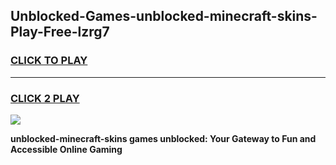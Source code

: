 
## Unblocked-Games-unblocked-minecraft-skins-Play-Free-lzrg7
<h3>
<a href="https://premium76.site?title=unblocked-minecraft-skins&ref=21A">CLICK TO PLAY</a></h3>
<hr>

<h3>
<a href="https://premium76.site?title=unblocked-minecraft-skins&ref=21A">CLICK 2 PLAY</a>
  
</h3>

<a href="https://premium76.site?title=unblocked-minecraft-skins&ref=21A"><img src="https://clearcache.store/games.png"></a>


**unblocked-minecraft-skins games unblocked: Your Gateway to Fun and Accessible Online Gaming**
